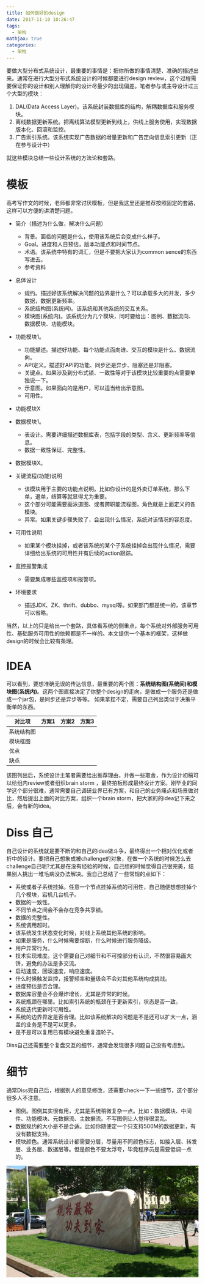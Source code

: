```yaml
---
title: 如何做好的design
date: 2017-11-10 10:26:47
tags:
  - 架构
mathjax: true
categories: 
  - 架构
---
```


要做大型分布式系统设计，最重要的事情是：把你所做的事情清楚、准确的描述出来。通常在进行大型分布式系统设计的时候都要进行design review，这个过程需要保证你的设计和别人理解你的设计尽量少的出现偏差。笔者参与或主导设计过三个大型的模块：

1. DAL(Data Access Layer)。该系统封装数据库的结构，解耦数据库和服务模块。
2. 离线数据更新系统。把离线算法模型更新到线上，供线上服务使用，实现数据版本化、回滚和监控。
3. 广告索引系统。该系统实现广告数据的增量更新和广告定向信息索引更新（正在参与设计中）

就这些模块总结一些设计系统的方法论和套路。

# 模板

高考写作文的时候，老师都非常讨厌模板，但是我这里还是推荐按照固定的套路，这样可以方便的讲清楚问题。

* 简介（描述为什么做，解决什么问题）

  * 背景。面临的问题是什么，使用该系统后会变成什么样子。
  * Goal。进度和人日预估，版本功能点和时间节点。
  * 术语。该系统中特有的词汇，但是不要把大家认为common sence的东西写进去。
  * 参考资料
* 总体设计

  * 规约。描述好该系统解决问题的边界是什么？可以承载多大的并发，多少数据，数据更新频率。
  * 系统结构图(系统间)。该系统和其他系统的交互关系。
  * 模块图(系统内)。该系统分为几个模块，同时要给出：图例、数据流向、数据模块、功能模块。
* 功能模块1。

  * 功能描述。描述好功能、每个功能点面向谁、交互的模块是什么、数据流向。
  * API定义。描述好API的功能、同步还是异步、阻塞还是非阻塞。
  * 关键点。如果涉及到分布式锁、一致性等对于该模块比较重要的点需要单独说一下。
  * 示意图。如果面向的是用户，可以适当给出示意图。
  * 可用性。
* 功能模块X
* 数据模块1。

  * 表设计。需要详细描述数据库表，包括字段的类型、含义、更新频率等信息。
  * 数据一致性保证、完整性。
* 数据模块X。
* 关键流程(功能)说明
  * 该模块用于主要的功能点说明。比如你设计的是外卖订单系统，那么下单，退单，结算等就显得尤为重要。
  * 这个部分可能需要画泳道图、或者跨职能流程图，角色就是上面定义的各模块。
  * 异常。如果关键步骤失败了，会出现什么情况，系统对该情况的容忍度。


* 可用性说明
  * 如果某个模块挂掉，或者该系统的某个子系统挂掉会出现什么情况，需要详细给出系统的可用性并有后续的action跟踪。


* 监控报警集成
  * 需要集成哪些监控项和报警项。


* 环境要求
  * 描述JDK、ZK、thrift、dubbo、mysql等。如果部门都是统一的，该章节可以省略。




当然，以上的只是给出一个套路，具体看系统的侧重点，每个系统对外部服务可用性、基础服务可用性的依赖都是不一样的。本文提供一个基本的框架，这样做design的时候会比较有条理。

# IDEA

可以看到，要想准确无误的传达信息，最重要的两个图：**系统结构图(系统间)和模块图(系统内)**。这两个图直接决定了你整个design的走向，是做成一个服务还是做成一个jar包，是同步还是异步等等。 如果拿捏不定，需要自己列出类似于决策平衡单的东西。

| 对比项   | 方案1  | 方案2  | 方案3  |
| ----- | ---- | ---- | :--- |
| 系统结构图 |      |      |      |
| 模块框图  |      |      |      |
| 优点    |      |      |      |
| 缺点    |      |      |      |

该图列出后，系统设计主笔者需要给出推荐理由，并做一些取舍，作为设计初稿可以给组内review或者组织brain storm ，最终拍板形成最终设计方案。刚毕业的同学这个部分很难，通常需要自己调研业界已有方案，和自己的业务痛点和场景做对比，然后提出上面的对比方案，组织一个brain storm，把大家的的idea记下来之后，会有新的idea。

# Diss 自己

自己设计的系统就是要不断的和自己的idea做斗争，最终得出一个相对优化或者折中的设计。要把自己想象成被challenge的对象，在做一个系统的时候怎么去challenge自己呢?尤其是在没有经验的时候，自己想的时候觉得自己很完美，结果别人挑出一堆毛病没办法解决。我自己总结了一些常规的点如下：

* 系统或者子系统挂掉。任意一个节点挂掉系统的可用性，自己随便想想挂掉个几个模块，宕机几台机子。
* 数据的一致性。
* 不同节点之间会不会存在竞争共享锁。
* 数据的完整性。
* 系统调用超时。
* 该系统发生状态变化时候，对线上系统其他系统的影响。
* 如果是服务，什么时候需要熔断，什么时候进行服务降级。
* 用户异常行为。
* 技术实现难度。这个需要自己对细节和不可控部分有认识，不然很容易画大饼，避免的办法是多交流。
* 启动速度，回滚速度，响应速度。
* 什么时候触发监控，报警频率和量级会不会对其他系统构成挑战。
* 进度预估是否合理。
* 数据库容量会不会爆炸增长，尤其是异常的时候。
* 系统瓶颈在哪里。比如索引系统的瓶颈在于更新索引，状态是否一致。
* 系统迭代更新时可用性。
* 系统的边界界定是否合理。比如该系统解决的问题是不是还可以扩大一点，涵盖的业务是不是可以更多。
* 是不是可以复用已有模块避免重复造轮子。

Diss自己还需要整个复盘交互的细节，通常会发现很多问题自己没有考虑到。

# 细节

通常Diss完自己后，根据别人的意见修改，还需要check一下一些细节，这个部分很多人不注意。

* 图例。图例其实很有用，尤其是系统稍微复杂一点。比如：数据模块、中间件、功能模块、元数据流、主数据流。不写图例让人觉得很混乱。
* 数据规约的大小是不是合适。比如你随便定一个只支持500M的数据更新，有没有数据支持。
* 模块颜色。通常系统设计都需要分层，尽量用不同颜色标志，如接入层、转发层、业务层、数据层等。但是颜色不要太浮夸，毕竟程序员是需要低调一点的。

![哈工大校训](如何做好的design/HIT.jpg)


